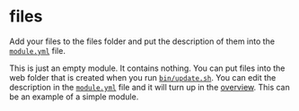 files
=====

Add your files to the files folder and put the description of them into the [`module.yml`](./module.yml) file.

This is just an empty module. It contains nothing. You can put files into the web folder that is created when you run [`bin/update.sh`](bin/update.sh).
You can edit the description in the [`module.yml`](./module.yml) file and it will turn up in the [overview](https://github.com/cdpoffline/overview). This can be an example of a simple module.
